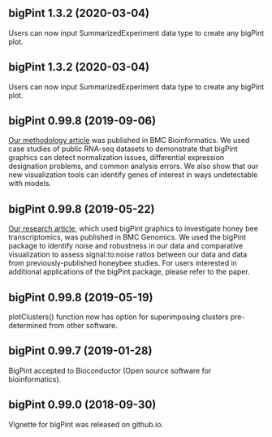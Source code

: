 ## bigPint 1.3.2 (2020-03-04)
Users can now input SummarizedExperiment data type to create any bigPint plot.

## bigPint 1.3.2 (2020-03-04)
Users can now input SummarizedExperiment data type to create any bigPint plot.

## bigPint 0.99.8 (2019-09-06)
[Our methodology article](https://doi.org/10.1186/s12859-019-2968-1) was published in BMC Bioinformatics. We used case studies of public RNA-seq datasets to demonstrate that bigPint graphics can detect normalization issues, differential expression designation problems, and common analysis errors. We also show that our new visualization tools can identify genes of interest in ways undetectable with models.

## bigPint 0.99.8 (2019-05-22)
[Our research article](https://doi.org/10.1186/s12864-019-5767-1), which used bigPint graphics to investigate honey bee transcriptomics, was published in BMC Genomics. We used the bigPint package to identify noise and robustness in our data and comparative visualization to assess signal:to:noise ratios between our data and data from previously-published honeybee studies. For users interested in additional applications of the bigPint package, please refer to the paper.

## bigPint 0.99.8 (2019-05-19)
plotClusters() function now has option for superimposing clusters pre-determined from other software.

## bigPint 0.99.7 (2019-01-28)
BigPint accepted to Bioconductor (Open source software for bioinformatics).

## bigPint 0.99.0 (2018-09-30)
Vignette for bigPint was released on github.io.